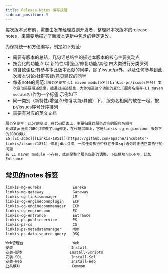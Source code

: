 ```yaml
---
title: Release-Notes 编写规范
sidebar_position: 9
---
```

每次版本发布前，需要由发布经理或则开发者，整理好本次版本的release-notes，来简要地描述了新版本更新中包含的特定更改。

为保持统一和方便编写，制定如下规范: 
- 需要有版本的总结，几句话总结性的描述本版本的核心主要变动点
- 按变化的功能点 以 新特性/增强点/修复功能/其他 四大类进行分类罗列
- 包含致谢栏:有参与本此版本贡献的同学，除了issue/pr外，以及任何参与到此次版本讨论/社群答疑/意见建议的同学
- 每条note的规范:`[服务名缩写-L1 maven module名][Linkis-pr/issues序号] 本次变动简要描述信息，能通过描述信息，大体知道这个功能的变化` `[服务名缩写-L1 maven module名]`作为一个标签,示例如下
- 同一类别（新特性/增强点/修复功能/其他）下， 服务名相同的放在一起，按pr/issues序号升序排列 
- 需要有对应的英文文档

```
服务名缩写：此pr的变动，在代码层面上，主要归属的服务对应的服务名缩写
比如某pr是对JDBC引擎做了bug修复，在代码层面上，它是linkis-cg-engineconn 服务下的JDBC模块
EG:[EC-Jdbc][[Linkis-1851]](https://github.com/apache/incubator-linkis/issues/1851) 修复jdbc引擎，一次任务执行中存在多条sql语句时无法正常执行的问题
若 L1 maven module 不存在，或则是整个服务级别的调整，下级模块可以不写，比如Entrance
```

## 常见的notes 标签
```html
linkis-mg-eureka              Eureka 
linkis-mg-gateway             Gataway 
linkis-cg-linkismanager       LM
linkis-cg-engineconnplugin    ECP
linkis-cg-engineconnmanager   ECM
linkis-cg-engineconn          EC
linkis-cg-entrance            Entrance
linkis-ps-publicservice       PS
linkis-ps-cs                  CS
linkis-ps-metadatamanager     MDM
linkis-ps-data-source-query   DSQ

Web管理台                      Web
安装                          Install
安装-脚本                     Install-Scripts
安装-SQL                      Install-Sql
安装-Web                      Install-Web
公共模块                       Common
```
